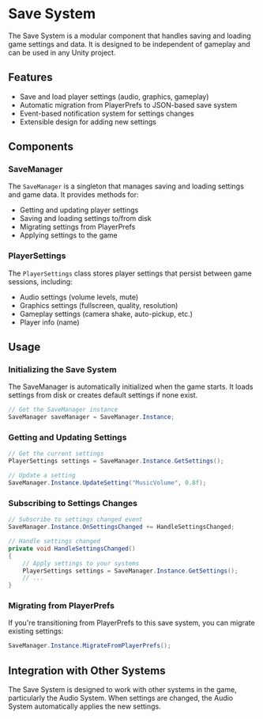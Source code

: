 # Save System

The Save System is a modular component that handles saving and loading game settings and data. It is designed to be independent of gameplay and can be used in any Unity project.

## Features

- Save and load player settings (audio, graphics, gameplay)
- Automatic migration from PlayerPrefs to JSON-based save system
- Event-based notification system for settings changes
- Extensible design for adding new settings

## Components

### SaveManager

The `SaveManager` is a singleton that manages saving and loading settings and game data. It provides methods for:

- Getting and updating player settings
- Saving and loading settings to/from disk
- Migrating settings from PlayerPrefs
- Applying settings to the game

### PlayerSettings

The `PlayerSettings` class stores player settings that persist between game sessions, including:

- Audio settings (volume levels, mute)
- Graphics settings (fullscreen, quality, resolution)
- Gameplay settings (camera shake, auto-pickup, etc.)
- Player info (name)

## Usage

### Initializing the Save System

The SaveManager is automatically initialized when the game starts. It loads settings from disk or creates default settings if none exist.

```csharp
// Get the SaveManager instance
SaveManager saveManager = SaveManager.Instance;
```

### Getting and Updating Settings

```csharp
// Get the current settings
PlayerSettings settings = SaveManager.Instance.GetSettings();

// Update a setting
SaveManager.Instance.UpdateSetting("MusicVolume", 0.8f);
```

### Subscribing to Settings Changes

```csharp
// Subscribe to settings changed event
SaveManager.Instance.OnSettingsChanged += HandleSettingsChanged;

// Handle settings changed
private void HandleSettingsChanged()
{
    // Apply settings to your systems
    PlayerSettings settings = SaveManager.Instance.GetSettings();
    // ...
}
```

### Migrating from PlayerPrefs

If you're transitioning from PlayerPrefs to this save system, you can migrate existing settings:

```csharp
SaveManager.Instance.MigrateFromPlayerPrefs();
```

## Integration with Other Systems

The Save System is designed to work with other systems in the game, particularly the Audio System. When settings are changed, the Audio System automatically applies the new settings.
